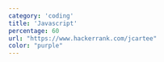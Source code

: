 ```yaml
---
category: 'coding'
title: 'Javascript'
percentage: 60
url: "https://www.hackerrank.com/jcartee"
color: "purple"
---
```

